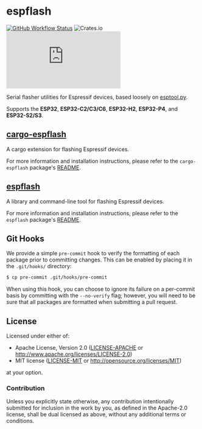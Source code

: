 # espflash

[![GitHub Workflow Status](https://img.shields.io/github/actions/workflow/status/esp-rs/espflash/ci.yml?branch=main&labelColor=1C2C2E&logo=github&style=flat-square)](https://github.com/esp-rs/espflash/actions/workflows/ci.yml)
![Crates.io](https://img.shields.io/crates/l/espflash?labelColor=1C2C2E&style=flat-square)
[![Matrix](https://img.shields.io/matrix/esp-rs:matrix.org?label=join%20matrix&color=BEC5C9&labelColor=1C2C2E&logo=matrix&style=flat-square)](https://matrix.to/#/#esp-rs:matrix.org)

Serial flasher utilities for Espressif devices, based loosely on [esptool.py](https://github.com/espressif/esptool/).

Supports the **ESP32**, **ESP32-C2/C3/C6**, **ESP32-H2**, **ESP32-P4**, and **ESP32-S2/S3**.

## [cargo-espflash](./cargo-espflash/)

A cargo extension for flashing Espressif devices.

For more information and installation instructions, please refer to the `cargo-espflash` package's [README](./cargo-espflash/README.md).

## [espflash](./espflash/)

A library and command-line tool for flashing Espressif devices.

For more information and installation instructions, please refer to the `espflash` package's [README](./espflash/README.md).

## Git Hooks

We provide a simple `pre-commit` hook to verify the formatting of each package prior to committing changes. This can be enabled by placing it in the `.git/hooks/` directory:

```bash
$ cp pre-commit .git/hooks/pre-commit
```

When using this hook, you can choose to ignore its failure on a per-commit basis by committing with the `--no-verify` flag; however, you will need to be sure that all packages are formatted when submitting a pull request.

## License

Licensed under either of:

- Apache License, Version 2.0 ([LICENSE-APACHE](./LICENSE-APACHE) or http://www.apache.org/licenses/LICENSE-2.0)
- MIT license ([LICENSE-MIT](./LICENSE-MIT) or http://opensource.org/licenses/MIT)

at your option.

### Contribution

Unless you explicitly state otherwise, any contribution intentionally submitted for inclusion in
the work by you, as defined in the Apache-2.0 license, shall be dual licensed as above, without
any additional terms or conditions.
